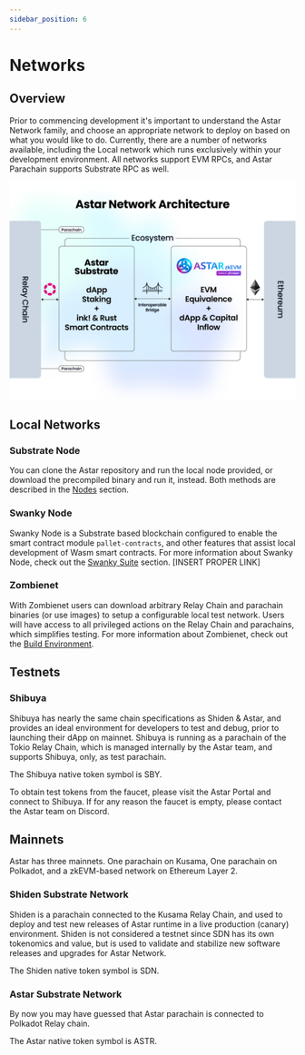 ```yaml
---
sidebar_position: 6
---
```


# Networks
## Overview

Prior to commencing development it's important to understand the Astar Network family, and choose an appropriate network to deploy on based on what you would like to do. Currently, there are a number of networks available, including the Local network which runs exclusively within your development environment. All networks support EVM RPCs, and Astar Parachain supports Substrate RPC as well.

![Astar networks](../about/products/img/fig4.jpg)

## Local Networks

### Substrate Node
You can clone the Astar repository and run the local node provided, or download the precompiled binary and run it, instead. Both methods are described in the [Nodes](/docs/build/build-on-layer-1/nodes/index.md) section.

### Swanky Node

Swanky Node is a Substrate based blockchain configured to enable the smart contract module `pallet-contracts`, and other features that assist local development of Wasm smart contracts.
For more information about Swanky Node, check out the [Swanky Suite](https://docs.astar.network/docs/build/build-on-layer-1/smart-contracts/wasm/swanky-suite/) section. [INSERT PROPER LINK]

### Zombienet

With Zombienet users can download arbitrary Relay Chain and parachain binaries (or use images) to setup a configurable local test network. Users will have access to all privileged actions on the Relay Chain and parachains, which simplifies testing. For more information about Zombienet, check out the [Build Environment](/docs/build/build-on-layer-1/environment/zombienet-testing.md).

## Testnets

### Shibuya 

Shibuya has nearly the same chain specifications as Shiden & Astar, and provides an ideal environment for developers to test and debug, prior to launching their dApp on mainnet.
Shibuya is running as a parachain of the Tokio Relay Chain, which is managed internally by the Astar team, and supports Shibuya, only, as test parachain.

The Shibuya native token symbol is SBY.

To obtain test tokens from the faucet, please visit the Astar Portal and connect to Shibuya. If for any reason the faucet is empty, please contact the Astar team on Discord.

## Mainnets

Astar has three mainnets. One parachain on Kusama, One parachain on Polkadot, and a zkEVM-based network on Ethereum Layer 2.

### Shiden Substrate Network

Shiden is a parachain connected to the Kusama Relay Chain, and used to deploy and test new releases of Astar runtime in a live production (canary) environment. Shiden is not considered a testnet since SDN has its own tokenomics and value, but is used to validate and stabilize new software releases and upgrades for Astar Network.

The Shiden native token symbol is SDN.

### Astar Substrate Network
By now you may have guessed that Astar parachain is connected to Polkadot Relay chain.

The Astar native token symbol is ASTR.


